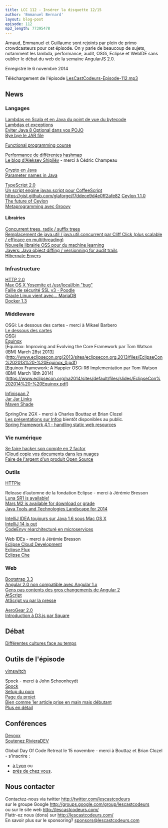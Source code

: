 ```yaml
---
title: LCC 112 - Insérer la disquette 12/15
author: 'Emmanuel Bernard'
layout: blog-post
episode: 112
mp3_length: 77395478
---
```

Arnaud, Emmanuel et Guillaume sont rejoints par plein de primo crowdcasteurs pour cet épisode.
On y parle de beaucoup de sujets, notamment les lambda, performance, audit, OSGi, Eclipse et WebIDE
sans oublier le débat du web de la semaine AngularJS 2.0.

Enregistré le 6 novembre 2014

Téléchargement de l'épisode [LesCastCodeurs-Episode-112.mp3](http://traffic.libsyn.com/lescastcodeurs/LesCastCodeurs-Episode-112.mp3)  

## News

### Langages

[Lambdas en Scala et en Java du point de vue du bytecode](http://www.takipiblog.com/compiling-lambda-expressions-scala-vs-java-8/)  
[Lambdas et exceptions](http://www.takipiblog.com/the-dark-side-of-lambda-expressions-in-java-8/)  
[Eviter Java 8 Optional dans vos POJO](http://blog.joda.org/2014/11/optional-in-java-se-8.html)  
[Bye bye le JAR file](https://twitter.com/mmilinkov/status/528161723128115200)  

[Functional programming course](https://www.edx.org/course/delftx/delftx-fp101x-introduction-functional-2126#.VD5oxdTkfAg)  

[Performance de différentes hashmap](http://java-performance.info/large-hashmap-overview-jdk-fastutil-goldman-sachs-hppc-koloboke-trove/)  
[Le blog d'Aleksey Shipilëv](http://shipilev.net/) - merci à Cédric Champeau

[Crypto en Java](http://cs.saddleback.edu/rwatkins/CS4B/Crypto/Crypto.html)  
[Parameter names in Java](http://www.adam-bien.com/roller/abien/entry/named_parameters_in_java_8)  

[TypeScript 2.0](http://blogs.msdn.com/b/typescript/archive/2014/10/22/typescript-and-the-road-to-2-0.aspx)  
[Un script engine javax.script pour CoffeeScript](https://github.com/netopyr/coffee4java)  
<https://gist.github.com/glaforge/f7ddece9d4e0ff2afe82>
[Ceylon 1.1.0](http://ceylon-lang.org/blog/2014/10/09/ceylon-1/)  
[The future of Ceylon](http://ceylon-lang.org/blog/2014/10/19/plan/)  
[Metaprogramming avec Groovy](http://www.slideshare.net/ilopmar/metaprogramming-with-groovy)  

#### Librairies

[Concurrent trees, radix / suffix trees](https://code.google.com/p/concurrent-trees/)  
[Remplacement de java.util / java.util.concurrent par Cliff Click (plus scalable / efficace en multithreading)](https://github.com/stephenc/high-scale-lib)  
[Nouvelle librairie OSS pour du machine learning](http://blog.datumbox.com/new-open-source-machine-learning-framework-written-in-java/)  
[Javers: Java object diffing / versionning for audit trails](http://javers.org/)  
[Hibernate Envers](http://docs.jboss.org/hibernate/orm/4.2/devguide/en-US/html/ch15.html)  

### Infrastructure

[HTTP 2.0](https://docs.google.com/presentation/d/1l9c9ROjLTD8clOL0yFufAOMbxNC0D-19zCiXMgqtY-M/present?slide=id.p19)  
[Max OS X Yosemite et /usr/local/bin "bug"](https://jimlindley.com/blog/yosemite-upgrade-homebrew-tips/)  
[Faille de sécurité SSL v3 - Poodle](http://www.infoq.com/news/2014/10/google-ssl3)  
[Oracle Linux vient avec... MariaDB](http://public-yum.oracle.com/repo/OracleLinux/OL7/latest/x86_64/)  
[Docker 1.3](https://blog.docker.com/2014/10/docker-1-3-signed-images-process-injection-security-options-mac-shared-directories/)  

### Middleware


OSGi: Le dessous des cartes - merci à Mikael Barbero  
[Le dessous des cartes](http://ddc.arte.tv)  
[OSGi](http://www.osgi.org)  
[Equinox](https://www.eclipse.org/equinox/)  
[Equinox: Improving and Evolving the Core Framework par Tom Watson (IBM) March 28st 2013]  (http://www.eclipsecon.org/2013/sites/eclipsecon.org.2013/files/EclipseCon%202013%20-%20Equinox_0.pdf)  
[Equinox Framework: A Happier OSGi R6 Implementation par Tom Watson (IBM) March 18th 2014]  (https://www.eclipsecon.org/na2014/sites/default/files/slides/EclipseCon%202014%20-%20Equinox.pdf)  

[Infinispan 7](http://blog.infinispan.org/2014/11/infinispan-700final-is-out.html)  
[Jar Jar Links](https://code.google.com/p/jarjar/)  
[Maven Shade](https://maven.apache.org/plugins/maven-shade-plugin/)  

SpringOne 2GX - merci à Charles Bouttaz et Brian Clozel  
[Les présentations sur Infoq](http://www.infoq.com/conferences/springone2gx2014) bientôt disponibles au public.  
[Spring Framework 4.1 - handling static web resources](https://spring.io/blog/2014/07/24/spring-framework-4-1-handling-static-web-resources)  

### Vie numérique

[Se faire hacker son compte en 2 factor](https://ello.co/gb/post/knOWk-qeTqfSpJ6f8-arCQ)  
[iCloud copie vos documents dans les nuages](https://datavibe.net/~sneak/20141023/wtf-icloud/)  
[Faire de l'argent d'un produit Open Source](http://www.locomotivecms.com/articles/we-tried-to-solve-the-open-source-revenue-equation#.VD0R41dbSZf)  

### Outils

[HTTPie](https://github.com/jakubroztocil/httpie)  

Release d’automne de la fondation Eclipse - merci à Jérémie Bresson  
[Luna SR1 is available!](http://dev.eclipse.org/mhonarc/lists/cross-project-issues-dev/msg11136.html)  
[Mars M2 is available for download or grade](http://dev.eclipse.org/mhonarc/lists/cross-project-issues-dev/msg11157.html)  
[Java Tools and Technologies Landscape for 2014](http://zeroturnaround.com/rebellabs/java-tools-and-technologies-landscape-for-2014/)  

[IntelliJ IDEA toujours sur Java 1.6 sous Mac OS X](https://intellij-support.jetbrains.com/entries/27854363-IDE-doesn-t-start-after-updating-to-Mac-OS-Yosemite-or-Mavericks)  
[IntelliJ 14 is out](https://www.jetbrains.com/idea/whatsnew/)  
[CodeEnvy réarchitecturé en microservices](http://www.infoq.com/news/2014/10/codenvy-developer-cloud)  

Web IDEs - merci à Jérémie Bresson  
[Eclipse Cloud Development](http://mmilinkov.wordpress.com/2014/10/27/eclipse-cloud-development-the-faq/)  
[Eclipse Flux](http://projects.eclipse.org/projects/technology.flux)  
[Eclipse Che](https://wiki.eclipse.org/Che)  

### Web

[Bootstrap 3.3](http://blog.getbootstrap.com/2014/10/29/bootstrap-3-3-0-released/)  
[Angular 2.0 non compatible avec Angular 1.x](http://jaxenter.com/angular-2-0-112094.html)  
[Gens pas contents des gros changements de Angular 2](http://codebetter.com/johnvpetersen/2014/10/27/how-google-broke-the-oss-compact-with-angular-2-0/)  
[AtScript](https://docs.google.com/document/d/11YUzC-1d0V1-Q3V0fQ7KSit97HnZoKVygDxpWzEYW0U/mobilebasic?pli=1&viewopt=127)  
[AtScript vu par la presse](http://sdtimes.com/atscript-googles-new-superset-javascript-runtime/)  

[AeroGear 2.0](http://blog.lholmquist.org/2-0-0/)  
[Introduction à D3.js par Square](http://square.github.io/intro-to-d3/)  

##  Débat

[Différentes cultures face au temps](http://www.businessinsider.com/how-different-cultures-understand-time-2014-5)  

## Outils de l'épisode

[vimswitch](https://priomsrb.github.io/vimswitch/)  

Spock - merci à John Schoonheydt  
[Spock](https://code.google.com/p/spock/)  
[Setup du pom](http://stackoverflow.com/questions/25186004/running-spock-unit-tests-with-maven)  
[Page du projet](https://code.google.com/p/spock/)  
[Bien comme 1er article prise en main mais débutant](http://mechanitis.blogspot.co.uk/2013/07/spock-is-awesome-seriously-simplified.html)  
[Plus en détail](http://spock-framework.readthedocs.org/en/latest/)  

##  Conférences

[Devoxx](http://www.devoxx.be)  
[Soutenez RivieraDEV](https://twitter.com/nmartignole/status/529318565397426176)  

Global Day Of Code Retreat le 15 novembre - merci à Bouttaz et Brian Clozel - s'inscrire :

* [à Lyon](http://www.eventbrite.fr/e/billets-global-day-of-code-retreat-lyon-novembre-2014-13260810441) ou 
* [près de chez vous](http://coderetreat.org/events/event/search?q=france).

## Nous contacter

Contactez-nous via twitter <http://twitter.com/lescastcodeurs>  
sur le groupe Google <http://groups.google.com/group/lescastcodeurs>  
ou sur le site web <http://lescastcodeurs.com/>  
Flattr-ez nous (dons) sur <http://lescastcodeurs.com/>  
En savoir plus sur le sponsoring? sponsors@lescastcodeurs.com
